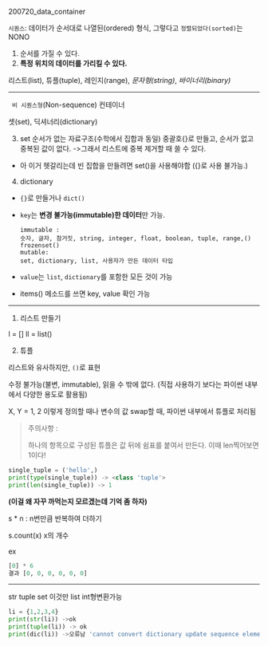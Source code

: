 200720_data_container





`시퀀스`: 데이터가 순서대로 나열된(ordered) 형식, 그렇다고 `정렬되었다(sorted)`는 NONO

1. 순서를 가질 수 있다.
2. **특정 위치의 데이터를 가리킬 수 있다.**

리스트(list), 튜플(tuple), 레인지(range), *문자형(string)*, *바이너리(binary)* 

---------



` 비 시퀀스형`(Non-sequence) 컨테이너

셋(set), 딕셔너리(dictionary)

3. set
   순서가 없는 자료구조(수학에서 집합과 동일)
   중괄호{}로 만들고, 순서가 없고 중복된 값이 없다. ->그래서 리스트에 중복 제거할 때 쓸 수 있다.

* 아 이거 헷갈리는데
빈 집합을 만들려면 set()을 사용해야함 ({}로 사용 불가능.)



4. dictionary

- `{}`로 만들거나 `dict()`

- `key`는 **변경 불가능(immutable)한 데이터**만 가능. 

  ```
  immutable : 
  숫자, 글자, 참거짓, string, integer, float, boolean, tuple, range,() frozenset()
  mutable: 
  set, dictionary, list, 사용자가 만든 데이터 타입
  ```

- `value`는 `list`, `dictionary`를 포함한 모든 것이 가능

- items() 메소드를 쓰면 key, value 확인 가능

------------



1. 리스트 만들기

l = []
ll = list()



2. 튜플

리스트와 유사하지만, `()`로 표현

수정 불가능(불변, immutable), 읽을 수 밖에 없다. (직접 사용하기 보다는 파이썬 내부에서 다양한 용도로 활용됨)

X, Y = 1, 2 이렇게 정의할 때나 변수의 값 swap할 때, 파이썬 내부에서 튜플로 처리됨

> 
>
> 주의사항 : 
>
> 하나의 항목으로 구성된 튜플은 값 뒤에 쉼표를 붙여서 만든다. 이때 len찍어보면 1이다!

```python
single_tuple = ('hello',)
print(type(single_tuple)) -> <class 'tuple'>
print(len(single_tuple)) -> 1
```



__(이걸 왜 자꾸 까먹는지 모르겠는데 기억 좀 하자)__

s * n	: n번만큼 반복하여 더하기

s.count(x)	x의 개수

ex 

```python
[0] * 6
결과 [0, 0, 0, 0, 0, 0]
```





------------



str tuple set 이것만 list int형변환가능

```python
li = {1,2,3,4}
print(str(li)) ->ok
print(tuple(li)) -> ok
print(dic(li)) ->오류남 'cannot convert dictionary update sequence element #0 to a sequence'
```

